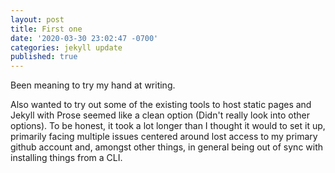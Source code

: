 ```yaml
---
layout: post
title: First one
date: '2020-03-30 23:02:47 -0700'
categories: jekyll update
published: true
---
```

Been meaning to try my hand at writing. 

Also wanted to try out some of the existing tools to host static pages and Jekyll with Prose seemed like a clean option (Didn't really look into other options). To be honest, it took a lot longer than I thought it would to set it up, primarily facing multiple issues centered around lost access to my primary github account and, amongst other things, in general being out of sync with installing things from a CLI.


